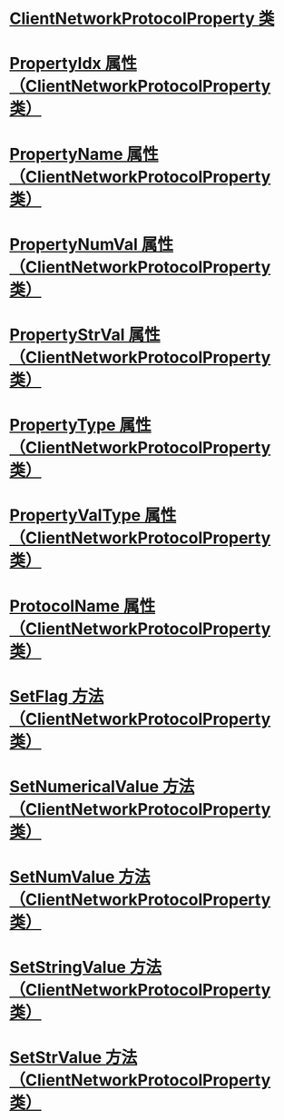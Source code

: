 # [ClientNetworkProtocolProperty 类](clientnetworkprotocolproperty-class.md)
# [PropertyIdx 属性 （ClientNetworkProtocolProperty 类）](propertyidx-property-clientnetworkprotocolproperty-class.md)
# [PropertyName 属性 （ClientNetworkProtocolProperty 类）](propertyname-property-clientnetworkprotocolproperty-class.md)
# [PropertyNumVal 属性 （ClientNetworkProtocolProperty 类）](propertynumval-property-clientnetworkprotocolproperty-class.md)
# [PropertyStrVal 属性 （ClientNetworkProtocolProperty 类）](propertystrval-property-clientnetworkprotocolproperty-class.md)
# [PropertyType 属性 （ClientNetworkProtocolProperty 类）](propertytype-property-clientnetworkprotocolproperty-class.md)
# [PropertyValType 属性 （ClientNetworkProtocolProperty 类）](propertyvaltype-property-clientnetworkprotocolproperty-class.md)
# [ProtocolName 属性 （ClientNetworkProtocolProperty 类）](protocolname-property-clientnetworkprotocolproperty-class.md)
# [SetFlag 方法 （ClientNetworkProtocolProperty 类）](setflag-method-clientnetworkprotocolproperty-class.md)
# [SetNumericalValue 方法 （ClientNetworkProtocolProperty 类）](setnumericalvalue-method-clientnetworkprotocolproperty-class.md)
# [SetNumValue 方法 （ClientNetworkProtocolProperty 类）](setnumvalue-method-clientnetworkprotocolproperty-class.md)
# [SetStringValue 方法 （ClientNetworkProtocolProperty 类）](setstringvalue-method-clientnetworkprotocolproperty-class.md)
# [SetStrValue 方法 （ClientNetworkProtocolProperty 类）](setstrvalue-method-clientnetworkprotocolproperty-class.md)
